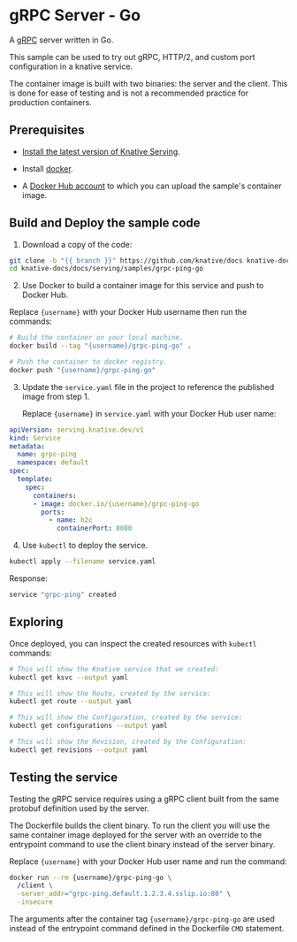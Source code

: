 # gRPC Server - Go

A [gRPC](https://grpc.io) server written in Go.

This sample can be used to try out gRPC, HTTP/2, and custom port configuration
in a knative service.

The container image is built with two binaries: the server and the client.
This is done for ease of testing and is not a recommended practice
for production containers.

## Prerequisites

- [Install the latest version of Knative Serving](../../../install/).

- Install [docker](https://www.docker.com/).

- A [Docker Hub account](https://hub.docker.com) to which you can upload the sample's container image.

## Build and Deploy the sample code

1. Download a copy of the code:

  ```bash
  git clone -b "{{ branch }}" https://github.com/knative/docs knative-docs
  cd knative-docs/docs/serving/samples/grpc-ping-go
  ```

2. Use Docker to build a container image for this service and push to Docker Hub.

  Replace `{username}` with your Docker Hub username then run the commands:

  ```bash
  # Build the container on your local machine.
  docker build --tag "{username}/grpc-ping-go" .

  # Push the container to docker registry.
  docker push "{username}/grpc-ping-go"
  ```

3. Update the `service.yaml` file in the project to reference the published image from step 1.

   Replace `{username}` in `service.yaml` with your Docker Hub user name:


  ```yaml
  apiVersion: serving.knative.dev/v1
  kind: Service
  metadata:
    name: grpc-ping
    namespace: default
  spec:
    template:
      spec:
        containers:
        - image: docker.io/{username}/grpc-ping-go
          ports:
            - name: h2c
              containerPort: 8080
  ```

4. Use `kubectl` to deploy the service.

  ```bash
  kubectl apply --filename service.yaml
  ```

  Response:

  ```bash
  service "grpc-ping" created
  ```

## Exploring

Once deployed, you can inspect the created resources with `kubectl` commands:

```bash
# This will show the Knative service that we created:
kubectl get ksvc --output yaml

# This will show the Route, created by the service:
kubectl get route --output yaml

# This will show the Configuration, created by the service:
kubectl get configurations --output yaml

# This will show the Revision, created by the Configuration:
kubectl get revisions --output yaml
```

## Testing the service

Testing the gRPC service requires using a gRPC client built from the same
protobuf definition used by the server.

The Dockerfile builds the client binary. To run the client you will use the
same container image deployed for the server with an override to the
entrypoint command to use the client binary instead of the server binary.

Replace `{username}` with your Docker Hub user name and run the command:

```bash
docker run --rm {username}/grpc-ping-go \
  /client \
  -server_addr="grpc-ping.default.1.2.3.4.sslip.io:80" \
  -insecure
```

The arguments after the container tag `{username}/grpc-ping-go` are used
instead of the entrypoint command defined in the Dockerfile `CMD` statement.
